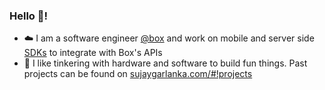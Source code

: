 ### Hello :wave:!

- :cloud:	I am a software engineer [@box](https://www.box.com/) and work on mobile and server side [SDKs](https://github.com/box/sdks) to integrate with Box's APIs
- :triangular_ruler: I like tinkering with hardware and software to build fun things. Past projects can be found on [sujaygarlanka.com/#!projects](https://sujaygarlanka.com/#!projects)
